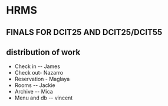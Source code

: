 # HRMS
## FINALS FOR DCIT25 AND DCIT25/DCIT55 


## distribution of work 
* Check in -- James
* Check out- Nazarro
* Reservation - Maglaya
* Rooms -- Jackie
* Archive -- Mica 
* Menu and db -- vincent
